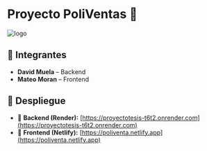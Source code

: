 # Proyecto PoliVentas 🦉

![logo](https://github.com/user-attachments/assets/9d581326-80c7-4da6-8006-4e4e09c2595f)
## 👥 Integrantes

- **David Muela** – Backend  
- **Mateo Moran** – Frontend

## 🚀 Despliegue

- 🔗 **Backend (Render):** [https://proyectotesis-t6t2.onrender.com](https://proyectotesis-t6t2.onrender.com)  
- 🔗 **Frontend (Netlify):** [https://poliventa.netlify.app](https://poliventa.netlify.app)
